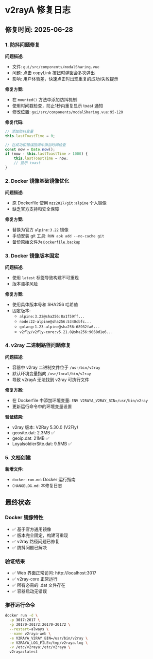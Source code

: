 # v2rayA 修复日志

## 修复时间: 2025-06-28

### 1. 防抖问题修复

**问题描述:**
- 文件: `gui/src/components/modalSharing.vue`
- 问题: 点击 copyLink 按钮时弹窗会多次弹出
- 影响: 用户体验差，快速点击时出现重复的成功/失败提示

**修复方案:**
- 在 `mounted()` 方法中添加防抖机制
- 使用时间戳检查，防止1秒内重复显示 toast 通知
- 修改位置: `gui/src/components/modalSharing.vue:95-120`

**修复代码:**
```javascript
// 添加防抖变量
this.lastToastTime = 0;

// 在成功和错误回调中添加时间检查
const now = Date.now();
if (now - this.lastToastTime > 1000) {
    this.lastToastTime = now;
    // 显示 toast
}
```

### 2. Docker 镜像基础镜像优化

**问题描述:**
- 原 Dockerfile 使用 `mzz2017/git:alpine` 个人镜像
- 缺乏官方支持和安全保障

**修复方案:**
- 替换为官方 `alpine:3.22` 镜像
- 手动安装 git 工具: `RUN apk add --no-cache git`
- 备份原始文件为 `Dockerfile.backup`

### 3. Docker 镜像版本固定

**问题描述:**
- 使用 `latest` 标签导致构建不可重现
- 版本漂移风险

**修复方案:**
- 使用具体版本号和 SHA256 哈希值
- 固定版本:
  - `alpine:3.22@sha256:8a1f59ff...`
  - `node:22-alpine@sha256:5340cbfc...`
  - `golang:1.23-alpine@sha256:68932fa6...`
  - `v2fly/v2fly-core:v5.21.0@sha256:9068d1e6...`

### 4. v2ray 二进制路径问题修复

**问题描述:**
- 容器中 v2ray 二进制文件位于 `/usr/bin/v2ray`
- 默认环境变量指向 `/usr/local/bin/v2ray`
- 导致 v2rayA 无法找到 v2ray 可执行文件

**修复方案:**
- 在 Dockerfile 中添加环境变量: `ENV V2RAYA_V2RAY_BIN=/usr/bin/v2ray`
- 更新运行命令中的环境变量设置

**验证结果:**
- v2ray 版本: V2Ray 5.30.0 (V2Fly)
- geosite.dat: 2.3MB ✅
- geoip.dat: 21MB ✅
- LoyalsoldierSite.dat: 9.5MB ✅

### 5. 文档创建

**新增文件:**
- `docker-run.md`: Docker 运行指南
- `CHANGELOG.md`: 本修复日志

## 最终状态

### Docker 镜像特性
- ✅ 基于官方通用镜像
- ✅ 版本完全固定，构建可重现
- ✅ v2ray 路径问题已修复
- ✅ 防抖问题已解决

### 验证结果
- ✅ Web 界面正常访问: http://localhost:3017
- ✅ v2ray-core 正常运行
- ✅ 所有必需的 .dat 文件存在
- ✅ 容器启动无错误

### 推荐运行命令
```bash
docker run -d \
  -p 3017:2017 \
  -p 30170-30172:20170-20172 \
  --restart=always \
  --name v2raya-web \
  -e V2RAYA_V2RAY_BIN=/usr/bin/v2ray \
  -e V2RAYA_LOG_FILE=/tmp/v2raya.log \
  -v /etc/v2raya:/etc/v2raya \
  v2raya:latest
```